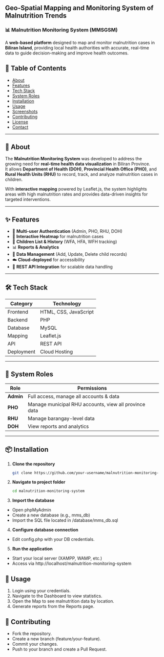 ## Geo-Spatial Mapping and Monitoring System of Malnutrition Trends
### 📊 Malnutrition Monitoring System (MMSGSM)

A **web-based platform** designed to map and monitor malnutrition cases in **Biliran Island**, providing local health authorities with accurate, real-time data to guide decision-making and improve health outcomes.

## 📌 Table of Contents
- [About](#about)
- [Features](#features)
- [Tech Stack](#tech-stack)
- [System Roles](#system-roles)
- [Installation](#installation)
- [Usage](#usage)
- [Screenshots](#screenshots)
- [Contributing](#contributing)
- [License](#license)
- [Contact](#contact)

---

## 📖 About

The **Malnutrition Monitoring System** was developed to address the growing need for **real-time health data visualization** in Biliran Province.  
It allows **Department of Health (DOH)**, **Provincial Health Office (PHO)**, and **Rural Health Units (RHU)** to record, track, and analyze malnutrition cases in children.  

With **interactive mapping** powered by Leaflet.js, the system highlights areas with high malnutrition rates and provides data-driven insights for targeted interventions.

---

## ✨ Features

- 🔐 **Multi-user Authentication** (Admin, PHO, RHU, DOH)
- 📍 **Interactive Heatmap** for malnutrition cases
- 📑 **Children List & History** (WFA, HFA, WFH tracking)
- 📊 **Reports & Analytics**
- 📂 **Data Management** (Add, Update, Delete child records)
- ☁️ **Cloud-deployed** for accessibility
- 🔄 **REST API Integration** for scalable data handling

---

## 🛠 Tech Stack

| Category   | Technology |
|------------|------------|
| Frontend   | HTML, CSS, JavaScript |
| Backend    | PHP |
| Database   | MySQL |
| Mapping    | Leaflet.js |
| API        | REST API |
| Deployment | Cloud Hosting |

---

## 👥 System Roles

| Role  | Permissions |
|-------|-------------|
| **Admin** | Full access, manage all accounts & data |
| **PHO** | Manage municipal RHU accounts, view all province data |
| **RHU** | Manage barangay-level data |
| **DOH** | View reports and analytics |

---

## 📦 Installation

1. **Clone the repository**
   ```bash
   git clone https://github.com/your-username/malnutrition-monitoring-system.git

2. **Navigate to project folder**
   ```bash
   cd malnutrition-monitoring-system

3. **Import the database**

- Open phpMyAdmin
- Create a new database (e.g., mms_db)
- Import the SQL file located in /database/mms_db.sql

4. **Configure database connection**
- Edit config.php with your DB credentials.
  
5. **Run the application**
- Start your local server (XAMPP, WAMP, etc.)
- Access via http://localhost/malnutrition-monitoring-system

## 🚀 Usage
1. Login using your credentials.
2. Navigate to the Dashboard to view statistics.
3. Open the Map to see malnutrition data by location.
4. Generate reports from the Reports page.

## 🤝 Contributing
- Fork the repository.
- Create a new branch (feature/your-feature).
- Commit your changes.
- Push to your branch and create a Pull Request.
